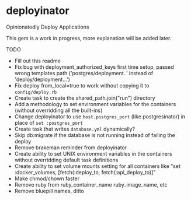 deployinator
============

Opinionatedly Deploy Applications

This gem is a work in progress, more explanation will be added later.

TODO
* Fill out this readme
* Fix bug with deployment_authorized_keys first time setup, passed wrong templates path ('postgres/deployment..' instead of 'deploy/deployment...')
* Fix deploy from_local=true to work without copying it to `config/deploy.rb`
* Create task to create the shared_path.join("run") directory
* Add a methodology to set environment variables for the containers (without overridding all the built-ins)
* Change deployinator to use `host.postgres_port` (like postgresinator) in place of `set :postgres_port`
* Create task that writes `database.yml` dynamically?
* Skip db:migrate if the database is not running instead of failing the deploy
* Remove brakeman reminder from deployinator
* Create ability to set UNIX environment variables in the containers without overridding default task definitions
* Create ability to set volume mounts setting for all containers like "set :docker_volumes, [fetch(:deploy_to, fetch(:api_deploy_to)]"
* Make chmod/chown faster
* Remove ruby from ruby_container_name ruby_image_name, etc
* Remove bluepill names, ditto
